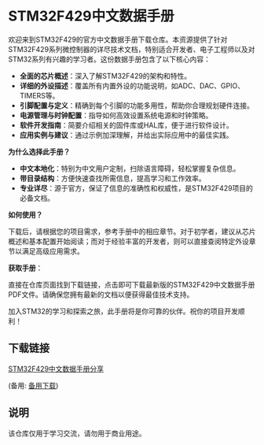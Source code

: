 # STM32F429中文数据手册

欢迎来到STM32F429的官方中文数据手册下载仓库。本资源提供了针对STM32F429系列微控制器的详尽技术文档，特别适合开发者、电子工程师以及对STM32系列有兴趣的学习者。这份数据手册包含了以下核心内容：

- **全面的芯片概述**：深入了解STM32F429的架构和特性。
- **详细的外设描述**：覆盖所有内置外设的功能说明，如ADC、DAC、GPIO、TIMERS等。
- **引脚配置与定义**：精确到每个引脚的功能多用性，帮助你合理规划硬件连接。
- **电源管理与时钟配置**：指导如何高效设置系统电源和时钟策略。
- **软件开发指南**：简要介绍相关的固件库或HAL库，便于进行软件设计。
- **应用实例与建议**：通过示例加深理解，并给出实际应用中的最佳实践。

**为什么选择此手册？**

- **中文本地化**：特别为中文用户定制，扫除语言障碍，轻松掌握复杂信息。
- **带目录结构**：方便快速查找所需信息，提高学习和工作效率。
- **专业详尽**：源于官方，保证了信息的准确性和权威性，是STM32F429项目的必备文档。

**如何使用？**

下载后，请根据您的项目需求，参考手册中的相应章节。对于初学者，建议从芯片概述和基本配置开始阅读；而对于经验丰富的开发者，则可以直接查阅特定外设章节以满足高级应用需求。

**获取手册**：

直接在仓库页面找到下载链接，点击即可下载最新版的STM32F429中文数据手册PDF文件。请确保您拥有最新的文档以便获得最佳技术支持。

加入STM32的学习和探索之旅，此手册将是你可靠的伙伴。祝你的项目开发顺利！

## 下载链接
[STM32F429中文数据手册分享](https://pan.quark.cn/s/818cd85a1b79) 

(备用: [备用下载](https://pan.baidu.com/s/1Oxjz_Z9ODSdMro8Hop28rA?pwd=1234))

## 说明

该仓库仅用于学习交流，请勿用于商业用途。
